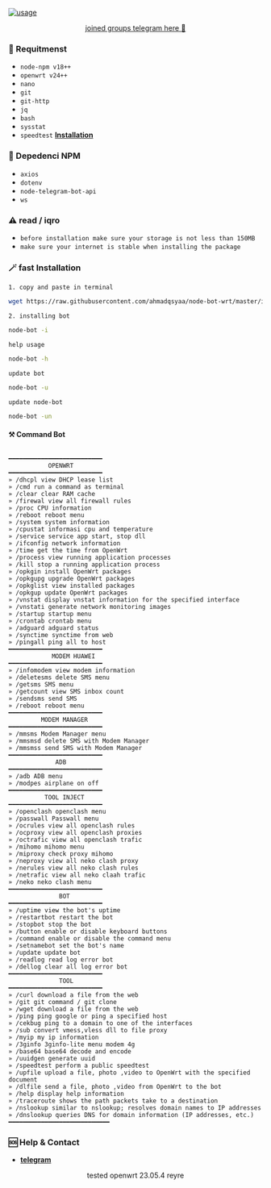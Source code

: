 [![usage](https://encrypted-tbn0.gstatic.com/images?q=tbn:ANd9GcR_yHZOwYQuASrlFTLGuMndxwF971hwUSeTNA&usqp=CAU)](https://cdn.videy.co/Iz3ePEd7.mp4) 


<p align="center"><a href="https://t.me/infobot_wrt">joined groups telegram here 🫵</a></p>

### 📝 Requitmenst

* `node-npm v18++`
* `openwrt v24++`
* `nano`
* `git`
* `git-http`
* `jq`
* `bash`
* `sysstat`
* `speedtest` [**Installation**](https://blog.vpngame.com/openwrt/cara-install-speedtest-cli-di-openwrt)

### 📝 Depedenci NPM

* `axios`
* `dotenv`
* `node-telegram-bot-api`
*  `ws`

### ⚠️ read / iqro

* `before installation make sure your storage is not less than 150MB`
* `make sure your internet is stable when installing the package`

### 🪄 fast Installation
`1. copy and paste in terminal`

```bash
wget https://raw.githubusercontent.com/ahmadqsyaa/node-bot-wrt/master/install.sh -O /usr/bin/node-bot && chmod +x /usr/bin/node-bot
```

`2. installing bot`

```bash
node-bot -i
```

`help usage`

```bash
node-bot -h
```
`update bot`

```bash
node-bot -u
```
`update node-bot`

```bash
node-bot -un
```

#### ⚒️ Command Bot

<code>
━━━━━━━━━━━━━━━━━━━━━━━━━━
           OPENWRT
━━━━━━━━━━━━━━━━━━━━━━━━━━
» /dhcpl view DHCP lease list
» /cmd run a command as terminal 
» /clear clear RAM cache 
» /firewal view all firewall rules 
» /proc CPU information 
» /reboot reboot menu 
» /system system information
» /cpustat informasi cpu and temperature
» /service service app start, stop dll
» /ifconfig network information
» /time get the time from OpenWrt
» /process view running application processes 
» /kill stop a running application process 
» /opkgin install OpenWrt packages
» /opkgupg upgrade OpenWrt packages
» /opkglist view installed packages
» /opkgup update OpenWrt packages
» /vnstat display vnstat information for the specified interface
» /vnstati generate network monitoring images
» /startup startup menu
» /crontab crontab menu
» /adguard adguard status
» /synctime synctime from web
» /pingall ping all to host
━━━━━━━━━━━━━━━━━━━━━━━━━━
		    MODEM HUAWEI
━━━━━━━━━━━━━━━━━━━━━━━━━━
» /infomodem view modem information
» /deletesms delete SMS menu 
» /getsms SMS menu
» /getcount view SMS inbox count
» /sendsms send SMS
» /reboot reboot menu
━━━━━━━━━━━━━━━━━━━━━━━━━━
         MODEM MANAGER
━━━━━━━━━━━━━━━━━━━━━━━━━━
» /mmsms Modem Manager menu
» /mmsmsd delete SMS with Modem Manager
» /mmsmss send SMS with Modem Manager
━━━━━━━━━━━━━━━━━━━━━━━━━━
             ADB
━━━━━━━━━━━━━━━━━━━━━━━━━━
» /adb ADB menu
» /modpes airplane on off
━━━━━━━━━━━━━━━━━━━━━━━━━━
          TOOL INJECT
━━━━━━━━━━━━━━━━━━━━━━━━━━
» /openclash openclash menu 
» /passwall Passwall menu
» /ocrules view all openclash rules
» /ocproxy view all openclash proxies
» /octrafic view all openclash trafic
» /mihomo mihomo menu
» /miproxy check proxy mihomo
» /neproxy view all neko clash proxy
» /nerules view all neko clash rules
» /netrafic view all neko claah trafic
» /neko neko clash menu
━━━━━━━━━━━━━━━━━━━━━━━━━━
              BOT
━━━━━━━━━━━━━━━━━━━━━━━━━━
» /uptime view the bot's uptime
» /restartbot restart the bot
» /stopbot stop the bot
» /button enable or disable keyboard buttons
» /command enable or disable the command menu
» /setnamebot set the bot's name
» /update update bot
» /readlog read log error bot
» /dellog clear all log error bot
━━━━━━━━━━━━━━━━━━━━━━━━━━
              TOOL
━━━━━━━━━━━━━━━━━━━━━━━━━━
» /curl download a file from the web
» /git git command / git clone
» /wget download a file from the web 
» /ping ping google or ping a specified host
» /cekbug ping to a domain to one of the interfaces
» /sub convert vmess,vless dll to file proxy
» /myip my ip information
» /3ginfo 3ginfo-lite menu modem 4g
» /base64 base64 decode and encode
» /uuidgen generate uuid
» /speedtest perform a public speedtest
» /upfile upload a file, photo ,video to OpenWrt with the specified document
» /dlfile send a file, photo ,video from OpenWrt to the bot
» /help display help information
» /traceroute shows the path packets take to a destination
» /nslookup similar to nslookup; resolves domain names to IP addresses
» /dnslookup queries DNS for domain information (IP addresses, etc.)
━━━━━━━━━━━━━━━━━━━━━━━━━━━━
</code>

### 🆘 Help & Contact 
* [**telegram**](https://t.me/rickk1kch)

<p align="center">tested openwrt 23.05.4 reyre</p>





